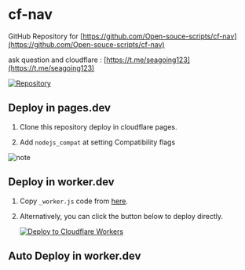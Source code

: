 # cf-nav



GitHub Repository for [https://github.com/Open-souce-scripts/cf-nav](https://github.com/Open-souce-scripts/cf-nav)

ask question and cloudflare : [https://t.me/seagoing123](https://t.me/seagoing123)

[![Repository](https://img.shields.io/badge/View%20on-GitHub-blue.svg)](https://github.com/Open-souce-scripts/cf-nav)



## Deploy in pages.dev



1. Clone this repository deploy in cloudflare pages.

2. Add `nodejs_compat` at setting Compatibility flags

![note](image/image.png)

## Deploy in worker.dev

1. Copy `_worker.js` code from [here](https://github.com/6Kmfi6HP/EDtunnel/blob/main/_worker.js).

2. Alternatively, you can click the button below to deploy directly.

   [![Deploy to Cloudflare Workers](https://deploy.workers.cloudflare.com/button)](https://deploy.workers.cloudflare.com/?url=https://github.com/Open-souce-scripts/cf-nav)


## Auto Deploy in worker.dev

